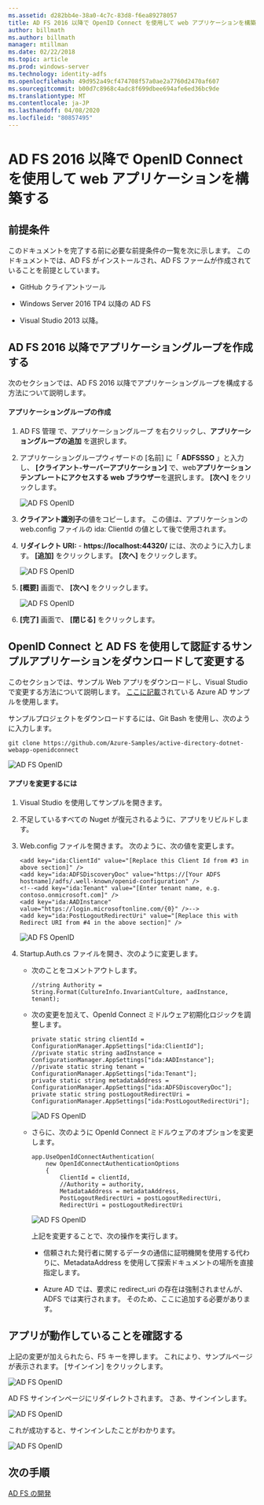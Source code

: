 ```yaml
---
ms.assetid: d282bb4e-38a0-4c7c-83d8-f6ea89278057
title: AD FS 2016 以降で OpenID Connect を使用して web アプリケーションを構築する
author: billmath
ms.author: billmath
manager: mtillman
ms.date: 02/22/2018
ms.topic: article
ms.prod: windows-server
ms.technology: identity-adfs
ms.openlocfilehash: 49d952a49cf474708f57a0ae2a7760d2470af607
ms.sourcegitcommit: b00d7c8968c4adc8f699dbee694afe6ed36bc9de
ms.translationtype: MT
ms.contentlocale: ja-JP
ms.lasthandoff: 04/08/2020
ms.locfileid: "80857495"
---
```

# <a name="build-a-web-application-using-openid-connect-with-ad-fs-2016-and-later"></a>AD FS 2016 以降で OpenID Connect を使用して web アプリケーションを構築する

## <a name="pre-requisites"></a>前提条件  
このドキュメントを完了する前に必要な前提条件の一覧を次に示します。 このドキュメントでは、AD FS がインストールされ、AD FS ファームが作成されていることを前提としています。  

-   GitHub クライアントツール  

-   Windows Server 2016 TP4 以降の AD FS  

-   Visual Studio 2013 以降。  

## <a name="create-an-application-group-in-ad-fs-2016-and-later"></a>AD FS 2016 以降でアプリケーショングループを作成する
次のセクションでは、AD FS 2016 以降でアプリケーショングループを構成する方法について説明します。  

#### <a name="create-application-group"></a>アプリケーショングループの作成  

1.  AD FS 管理 で、アプリケーショングループ を右クリックし、**アプリケーショングループの追加** を選択します。  

2.  アプリケーショングループウィザードの [名前] に「 **ADFSSSO** 」と入力し、 **[クライアント-サーバーアプリケーション]** で、web**アプリケーションテンプレートにアクセスする web ブラウザー**を選択します。  **[次へ]** をクリックします。

    ![AD FS OpenID](media/Enabling-OpenId-Connect-with-AD-FS-2016/AD_FS_OpenID_1.PNG)  

3.  **クライアント識別子**の値をコピーします。  この値は、アプリケーションの web.config ファイルの ida: ClientId の値として後で使用されます。  

4.  **リダイレクト URI:**  -  **https://localhost:44320/** には、次のように入力します。  **[追加]** をクリックします。 **[次へ]** をクリックします。  

    ![AD FS OpenID](media/Enabling-OpenId-Connect-with-AD-FS-2016/AD_FS_OpenID_2.PNG)  

5.  **[概要]** 画面で、 **[次へ]** をクリックします。  

    ![AD FS OpenID](media/Enabling-OpenId-Connect-with-AD-FS-2016/AD_FS_OpenID_3.PNG)

6.  **[完了]** 画面で、 **[閉じる]** をクリックします。  

## <a name="download-and-modify-sample-application-to-authenticate-via-openid-connect-and-ad-fs"></a>OpenID Connect と AD FS を使用して認証するサンプルアプリケーションをダウンロードして変更する  
このセクションでは、サンプル Web アプリをダウンロードし、Visual Studio で変更する方法について説明します。   [ここに記載](https://github.com/Azure-Samples/active-directory-dotnet-webapp-openidconnect)されている Azure AD サンプルを使用します。  

サンプルプロジェクトをダウンロードするには、Git Bash を使用し、次のように入力します。  

```  
git clone https://github.com/Azure-Samples/active-directory-dotnet-webapp-openidconnect  
```  

![AD FS OpenID](media/Enabling-OpenId-Connect-with-AD-FS-2016/AD_FS_OpenID_8.PNG)  

#### <a name="to-modify-the-app"></a>アプリを変更するには  

1.  Visual Studio を使用してサンプルを開きます。  

2.  不足しているすべての Nuget が復元されるように、アプリをリビルドします。  

3.  Web.config ファイルを開きます。  次のように、次の値を変更します。  

    ```  
    <add key="ida:ClientId" value="[Replace this Client Id from #3 in above section]" />  
    <add key="ida:ADFSDiscoveryDoc" value="https://[Your ADFS hostname]/adfs/.well-known/openid-configuration" />  
    <!--<add key="ida:Tenant" value="[Enter tenant name, e.g. contoso.onmicrosoft.com]" />      
    <add key="ida:AADInstance" value="https://login.microsoftonline.com/{0}" />-->  
    <add key="ida:PostLogoutRedirectUri" value="[Replace this with Redirect URI from #4 in the above section]" />  
    ```  

    ![AD FS OpenID](media/Enabling-OpenId-Connect-with-AD-FS-2016/AD_FS_OpenID_9.PNG)  

4.  Startup.Auth.cs ファイルを開き、次のように変更します。  

    -   次のことをコメントアウトします。  

        ```  
        //string Authority = String.Format(CultureInfo.InvariantCulture, aadInstance, tenant);  
        ```  

    -   次の変更を加えて、OpenId Connect ミドルウェア初期化ロジックを調整します。  

        ```  
        private static string clientId = ConfigurationManager.AppSettings["ida:ClientId"];  
        //private static string aadInstance = ConfigurationManager.AppSettings["ida:AADInstance"];  
        //private static string tenant = ConfigurationManager.AppSettings["ida:Tenant"];  
        private static string metadataAddress = ConfigurationManager.AppSettings["ida:ADFSDiscoveryDoc"];  
        private static string postLogoutRedirectUri = ConfigurationManager.AppSettings["ida:PostLogoutRedirectUri"];  
        ```  

        ![AD FS OpenID](media/Enabling-OpenId-Connect-with-AD-FS-2016/AD_FS_OpenID_10.PNG)  

    -   さらに、次のように OpenId Connect ミドルウェアのオプションを変更します。  

        ```  
        app.UseOpenIdConnectAuthentication(  
            new OpenIdConnectAuthenticationOptions  
            {  
                ClientId = clientId,  
                //Authority = authority,  
                MetadataAddress = metadataAddress,  
                PostLogoutRedirectUri = postLogoutRedirectUri,
                RedirectUri = postLogoutRedirectUri
        ```  

        ![AD FS OpenID](media/Enabling-OpenId-Connect-with-AD-FS-2016/AD_FS_OpenID_11.PNG)  

        上記を変更することで、次の操作を実行します。  

        -   信頼された発行者に関するデータの通信に証明機関を使用する代わりに、MetadataAddress を使用して探索ドキュメントの場所を直接指定します。  

        -   Azure AD では、要求に redirect_uri の存在は強制されませんが、ADFS では実行されます。 そのため、ここに追加する必要があります。  

## <a name="verify-the-app-is-working"></a>アプリが動作していることを確認する  
上記の変更が加えられたら、F5 キーを押します。  これにより、サンプルページが表示されます。  [サインイン] をクリックします。  

![AD FS OpenID](media/Enabling-OpenId-Connect-with-AD-FS-2016/AD_FS_OpenID_12.PNG)  

AD FS サインインページにリダイレクトされます。  さあ、サインインします。  

![AD FS OpenID](media/Enabling-OpenId-Connect-with-AD-FS-2016/AD_FS_OpenID_13.PNG)  

これが成功すると、サインインしたことがわかります。  

![AD FS OpenID](media/Enabling-OpenId-Connect-with-AD-FS-2016/AD_FS_OpenID_14.PNG)  

## <a name="next-steps"></a>次の手順
[AD FS の開発](../../ad-fs/AD-FS-Development.md)  
